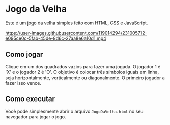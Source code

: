 # Jogo da Velha

Este é um jogo da velha simples feito com HTML, CSS e JavaScript.

https://user-images.githubusercontent.com/119014294/231005712-e095ce0c-5fab-45de-8d6c-27aa8e6a10d1.mp4

## Como jogar

Clique em um dos quadrados vazios para fazer uma jogada. O jogador 1 é 'X' e o jogador 2 é 'O'. O objetivo é colocar três símbolos iguais em linha, seja horizontalmente, verticalmente ou diagonalmente. O primeiro jogador a fazer isso vence.

## Como executar

Você pode simplesmente abrir o arquivo `JogoDaVelha.html` no seu navegador para jogar o jogo.
